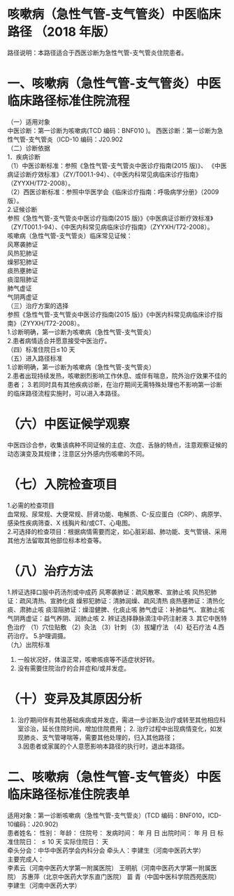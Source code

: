 # 咳嗽病（急性气管-支气管炎）中医临床路径 （2018 年版）  
路径说明：本路径适合于西医诊断为急性气管-支气管炎住院患者。  
# 一、咳嗽病（急性气管-支气管炎）中医临床路径标准住院流程  
（一）适用对象  
中医诊断：第一诊断为咳嗽病(TCD 编码：BNF010 )。 西医诊断：第一诊断为急性气管-支气管炎（ICD-10 编码：J20.902  
（二）诊断依据  
1．疾病诊断  
（1）中医诊断标准：参照《急性气管-支气管炎中医诊疗指南(2015 版)》、
《中医病证诊断疗效标准》（ZY/T001.1-94）、《中医内科常见病临床诊疗指南》
（ZYYXH/T72-2008）。  
（2）西医诊断标准：参照中华医学会《临床诊疗指南：呼吸病学分册》（2009版）。  
2.证候诊断  
参照《急性气管-支气管炎中医诊疗指南(2015 版)》《中医病证诊断疗效标准》（ZY/T001.1-94）、《中医内科常见病临床诊疗指南》（ZYYXH/T72-2008）。  
咳嗽病（急性气管-支气管炎）临床常见证候：  
风寒袭肺证  
风热犯肺证  
燥邪犯肺证  
痰热壅肺证  
痰湿阻肺证  
肺气虚证  
气阴两虚证  
（三）治疗方案的选择  
参照《急性气管-支气管炎中医诊疗指南(2015 版)》《中医内科常见病临床诊疗指南》（ZYYXH/T72-2008）。  
1.诊断明确，第一诊断为咳嗽病（急性气管-支气管炎）  
2.患者病情适合并愿意接受中医治疗。  
（四）标准住院日$\leqslant\!10$ 天  
（五）进入路径标准  
1.诊断明确，第一诊断为咳嗽病（急性气管-支气管炎）  
2.患者出现持续发热，咳嗽剧烈影响工作休息、或伴有喘息，院外治疗效果不佳的患者； 3.若同时具有其他疾病诊断，在治疗期间无需特殊处理也不影响第一诊断的临床路径流程实施时，可以进入本路径。  
# （六）中医证候学观察  
中医四诊合参，收集该病种不同证候的主症、次症、舌脉的特点，注意观察证候的动态演变及其规律；注意区分外感内伤咳嗽的不同。  
# （七）入院检查项目  
1.必需的检查项目  
血常规、尿常规、大便常规、肝肾功能、电解质、C-反应蛋白（CRP）、病原学、感染性疾病筛查、X 线胸片和/或CT、心电图。  
2.可选择的检查项目：根据病情需要而定，如心脏彩超、肺功能、支气管镜、采用其他方法留取其他部位标本检查等。  
# （八）治疗方法  
1.辨证选择口服中药汤剂或中成药  风寒袭肺证：疏风散寒、宣肺止咳  风热犯肺证：疏风清热、宣肺化痰  燥邪犯肺证：清肺润燥、疏风清热  痰热壅肺证：清热化痰、肃肺止咳  痰湿阻肺证：燥湿健脾、化痰止咳  肺气虚证：补肺益气、宣肺止咳  气阴两虚证：益气养阴、润肺止咳  2. 辨证选择静脉滴注中药注射液  3. 其它中医特色治疗 （1）穴位贴敷  （2）灸法 （3）针刺 （3）拔罐疗法 （4）砭石疗法 4.西药治疗。 5.护理调摄。  
（九）出院标准  
1. 一般状况好，体温正常，咳嗽咳痰等不适症状好转。  
2. 没有需要住院治疗的合并症和/或并发症。  
# （十）变异及其原因分析  
1. 治疗期间伴有其他基础疾病或并发症，需进一步诊断及治疗或转至其他相应科室诊治，延长住院时间，增加住院费用； 2. 治疗过程中出现病情变化，如发现肺炎、支气管哮喘等，需要其他处理的，归入其他路径；  
3.因患者或家属的个人意愿影响本路径的执行时，退出本路径。  
# 二、咳嗽病（急性气管-支气管炎）中医临床路径标准住院表单  
适用对象：第一诊断咳嗽病（急性气管-支气管炎）(TCD 编码：BNF010，ICD-10编码：J20.902)  
患者姓名：                 性别：      年龄：       住院号：         发病时间：     年   月   日  出院时间：     年    月   日 标准住院日： ${\leq}10$  天                 实际住院日：       天  
牵头分会：中华中医药学会内科分会 牵头人：李建生（河南中医药大学）  
主要完成人：  
李素云（河南中医药大学第一附属医院） 王明航（河南中医药大学第一附属医院） 苏惠萍（北京中医药大学东直门医院） 苗  青（中国中医科学院西苑医院） 李建生（河南中医药大学）  